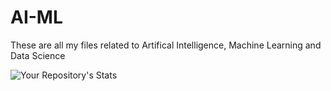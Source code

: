 # AI-ML
These are all my files related to Artifical Intelligence, Machine Learning and Data Science


![Your Repository's Stats](https://github-readme-stats.vercel.app/api/top-langs/?username=ljep42&theme=blue-green&layout=compact&exclude_repo=CherwellZingbox,CherwellSecApp,web,Quicken,NN_Classifier,HackerRank,ProjectEuler,JHU605.601)
